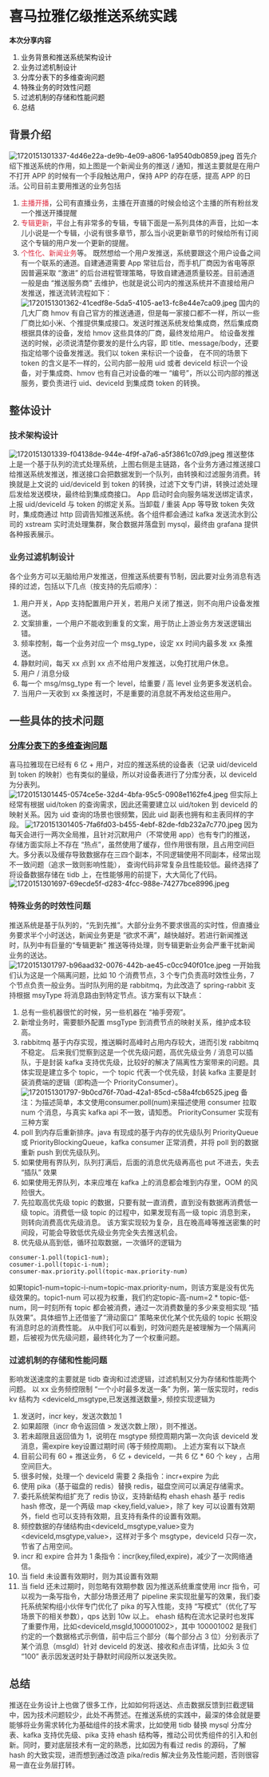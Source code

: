 # 喜马拉雅亿级推送系统实践
**本次分享内容**
1. 业务背景和推送系统架构设计
2. 业务过滤机制设计
3. 分库分表下的多维查询问题
4. 特殊业务的时效性问题
5. 过滤机制的存储和性能问题
6. 总结
## <font style="color:rgb(51, 51, 51);">背景介绍</font>
![1720151301337-4d46e22a-de9b-4e09-a806-1a9540db0859.jpeg](./img/qdkLXsH3lbgKIE8S/1720151301337-4d46e22a-de9b-4e09-a806-1a9540db0859-422873.jpeg)
<font style="color:rgb(51, 51, 51);">首先介绍下推送系统的作用，如上图是一个新闻业务的推送 / 通知，推送主要就是在用户不打开 APP 的时候有一个手段触达用户，保持 APP 的存在感，提高 APP 的日活。公司目前主要用推送的业务包括 </font>
1. <font style="color:#DF2A3F;">主播开播</font><font style="color:rgb(51, 51, 51);">，公司有直播业务，主播在开直播的时候会给这个主播的所有粉丝发一个推送开播提醒</font>
2. <font style="color:#DF2A3F;">专辑更新</font><font style="color:rgb(51, 51, 51);">，平台上有非常多的专辑，专辑下面是一系列具体的声音，比如一本儿小说是一个专辑，小说有很多章节，那么当小说更新章节的时候给所有订阅这个专辑的用户发一个更新的提醒。</font>
3. <font style="color:#DF2A3F;">个性化、新闻业务</font><font style="color:rgb(51, 51, 51);">等。</font>
<font style="color:rgb(51, 51, 51);">既然想给一个用户发推送，系统要跟这个用户设备之间有一个联系的通道。自建通道需要 App 常驻后台，而手机厂商因为省电等原因普遍采取 “激进” 的后台进程管理策略，导致自建通道质量较差。目前通道一般是由 “推送服务商” 去维护，也就是说公司内的推送系统并不直接给用户发推送，推送流转流程如下：</font>
![1720151301362-41cedf8e-5da5-4105-ae13-fc8e44e7ca09.jpeg](./img/qdkLXsH3lbgKIE8S/1720151301362-41cedf8e-5da5-4105-ae13-fc8e44e7ca09-750854.jpeg)
<font style="color:rgb(51, 51, 51);">国内的几大厂商 hmov 有自己官方的推送通道，但是每一家接口都不一样，所以一些厂商比如小米、个推提供集成接口。发送时推送系统发给集成商，然后集成商根据具体的设备，发给 hmov 这些具体的厂商，最终发给用户。</font>
<font style="color:rgb(51, 51, 51);">给设备发推送的时候，必须说清楚你要发的是什么内容，即 title、message/body，还要指定给哪个设备发推送。我们以 token 来标识一个设备， 在不同的场景下 token 的含义是不一样的，公司内部一般用 uid 或者 deviceId 标识一个设备，对于集成商、hmov 也有自己对设备的唯一 “编号”，所以公司内部的推送服务，要负责进行 uid、deviceId 到集成商 token 的转换。</font>
## <font style="color:rgb(51, 51, 51);">整体设计</font>
### <font style="color:rgb(51, 51, 51);">技术架构设计</font>
![1720151301339-f04138de-944e-4f9f-a7a6-a5f3861c07d9.jpeg](./img/qdkLXsH3lbgKIE8S/1720151301339-f04138de-944e-4f9f-a7a6-a5f3861c07d9-644419.jpeg)
<font style="color:rgb(51, 51, 51);">推送整体上是一个基于队列的流式处理系统，上图右侧是主链路，各个业务方通过推送接口给推送系统发推送，推送接口会把数据发到一个队列，由转换和过滤服务消费。转换就是上文说的 uid/deviceId 到 token 的转换，过滤下文专门讲，转换过滤处理后发给发送模块，最终给到集成商接口。</font>
<font style="color:rgb(51, 51, 51);">App 启动时会向服务端发送绑定请求，上报 uid/deviceId 与 token 的绑定关系。当卸载 / 重装 App 等导致 token 失效时，集成商通过 http 回调告知推送系统。各个组件都会通过 kafka 发送流水到公司的 xstream 实时流处理集群，聚合数据并落盘到 mysql，最终由 grafana 提供各种报表展示。</font>
### <font style="color:rgb(51, 51, 51);">业务过滤机制设计</font>
<font style="color:rgb(51, 51, 51);">各个业务方可以无脑给用户发推送，但推送系统要有节制，因此要对业务消息有选择的过滤，包括以下几点（按支持的先后顺序）：</font>
1. <font style="color:rgb(51, 51, 51);">用户开关，App 支持配置用户开关，若用户关闭了推送，则不向用户设备发推送。</font>
2. <font style="color:rgb(51, 51, 51);">文案排重，一个用户不能收到重复的文案，用于防止上游业务方发送逻辑出错。</font>
3. <font style="color:rgb(51, 51, 51);">频率控制，每一个业务对应一个 msg_type，设定 xx 时间内最多发 xx 条推送。</font>
4. <font style="color:rgb(51, 51, 51);">静默时间，每天 xx 点到 xx 点不给用户发推送，以免打扰用户休息。</font>
5. <font style="color:rgb(51, 51, 51);">用户 / 消息分级</font>
6. <font style="color:rgb(51, 51, 51);">每一个 msg/msg_type 有一个 level，给重要 / 高 level 业务更多发送机会。</font>
7. <font style="color:rgb(51, 51, 51);">当用户一天收到 xx 条推送时，不是重要的消息就不再发给这些用户。</font>
## <font style="color:rgb(51, 51, 51);">一些具体的技术问题</font>
### [分库分表下的多维查询问题](about:blank)
<font style="color:rgb(51, 51, 51);">喜马拉雅现在已经有 6 亿 + 用户，对应的推送系统的设备表（记录 uid/deviceId 到 token 的映射）也有类似的量级，所以对设备表进行了分库分表，以 deviceId 为分表列。</font>
![1720151301445-0574ce5e-32d4-4bfa-95c5-0908e1162fe4.jpeg](./img/qdkLXsH3lbgKIE8S/1720151301445-0574ce5e-32d4-4bfa-95c5-0908e1162fe4-885743.jpeg)
<font style="color:rgb(51, 51, 51);">但实际上经常有根据 uid/token 的查询需求，因此还需要建立以 uid/token 到 deviceId 的映射关系。因为 uid 查询的场景也很频繁，因此 uid 副表也拥有和主表同样的字段。</font>
![1720151301405-7fa6fd03-b455-4ebf-82de-fdb232a7c770.jpeg](./img/qdkLXsH3lbgKIE8S/1720151301405-7fa6fd03-b455-4ebf-82de-fdb232a7c770-820909.jpeg)
<font style="color:rgb(51, 51, 51);">因为每天会进行一两次全局推，且针对沉默用户（不常使用 app）也有专门的推送，存储方面实际上不存在 “热点”，虽然使用了缓存，但作用很有限，且占用空间巨大。多分表以及缓存导致数据存在三四个副本，不同逻辑使用不同副本，经常出现不一致问题（追求一致则影响性能）， 查询代码非常复杂且性能较低。最终选择了将设备数据存储在 tidb 上，在性能够用的前提下，大大简化了代码。</font>
![1720151301697-69ecde5f-d283-4fcc-988e-74277bce8996.jpeg](./img/qdkLXsH3lbgKIE8S/1720151301697-69ecde5f-d283-4fcc-988e-74277bce8996-464669.jpeg)
### <font style="color:rgb(51, 51, 51);">特殊业务的时效性问题</font>
<font style="color:rgb(51, 51, 51);">推送系统是基于队列的，“先到先推”。大部分业务不要求很高的实时性，但直播业务要求半个小时送达，新闻业务更是 “欲求不满”，越快越好。若进行新闻推送时，队列中有巨量的“专辑更新” 推送等待处理，则专辑更新业务会严重干扰新闻业务的送达。</font>
![1720151301797-b96aad32-0076-442b-ae45-c0cc940f01ce.jpeg](./img/qdkLXsH3lbgKIE8S/1720151301797-b96aad32-0076-442b-ae45-c0cc940f01ce-544439.jpeg)
<font style="color:rgb(51, 51, 51);">一开始我们认为这是一个隔离问题，比如 10 个消费节点，3 个专门负责高时效性业务，7 个节点负责一般业务。当时队列用的是 rabbitmq，为此改造了 spring-rabbit 支持根据 msyType 将消息路由到特定节点。该方案有以下缺点：</font>
1. <font style="color:rgb(51, 51, 51);">总有一些机器很忙的时候，另一些机器在 “袖手旁观”。</font>
2. <font style="color:rgb(51, 51, 51);">新增业务时，需要额外配置 msgType 到消费节点的映射关系，维护成本较高。</font>
3. <font style="color:rgb(51, 51, 51);">rabbitmq 基于内存实现，推送瞬时高峰时占用内存较大，进而引发 rabbitmq 不稳定。</font>
<font style="color:rgb(51, 51, 51);">后来我们觉察到这是一个优先级问题，高优先级业务 / 消息可以插队，于是封装 kafka 支持优先级，比较好的解决了隔离性方案带来的问题。具体实现是建立多个 topic，一个 topic 代表一个优先级，封装 kafka 主要是封装消费端的逻辑（即构造一个 PriorityConsumer）。</font>
![1720151301797-9b0cd76f-70ad-42a1-85cd-c58a4fcb6525.jpeg](./img/qdkLXsH3lbgKIE8S/1720151301797-9b0cd76f-70ad-42a1-85cd-c58a4fcb6525-570669.jpeg)
<font style="color:rgb(51, 51, 51);">备注：为描述简单，本文使用</font><font style="color:rgb(51, 51, 51);background-color:rgb(243, 244, 244);">consumer.poll(num)</font><font style="color:rgb(51, 51, 51);">来描述使用 consumer 拉取 num 个消息，与真实 kafka api 不一致，请知悉。</font>
<font style="color:rgb(51, 51, 51);">PriorityConsumer 实现有三种方案</font>
1. <font style="color:rgb(51, 51, 51);">poll 到内存后重新排序。java 有现成的基于内存的优先级队列 PriorityQueue 或 PriorityBlockingQueue，kafka consumer 正常消费，并将 poll 到的数据重新 push 到优先级队列。</font>
2. <font style="color:rgb(51, 51, 51);">如果使用有界队列，队列打满后，后面的消息优先级再高也 put 不进去，失去 “插队” 效果</font>
3. <font style="color:rgb(51, 51, 51);">如果使用无界队列，本来应堆在 kafka 上的消息都会堆到内存里，OOM 的风险很大。</font>
4. <font style="color:rgb(51, 51, 51);">先拉取高优先级 topic 的数据，只要有就一直消费，直到没有数据再消费低一级 topic。消费低一级 topic 的过程中，如果发现有高一级 topic 消息到来，则转向消费高优先级消息。</font>
<font style="color:rgb(51, 51, 51);">该方案实现较为复杂，且在晚高峰等推送密集的时间段，可能会导致低优先级业务完全失去推送机会。</font>
5. <font style="color:rgb(51, 51, 51);">优先级从高到低，循环拉取数据，一次循环的逻辑为</font>
```plain
consumer-1.poll(topic1-num);
cosumer-i.poll(topic-i-num);
consumer-max.priority.poll(topic-max.priority-num)
```
<font style="color:rgb(51, 51, 51);">如果</font><font style="color:rgb(51, 51, 51);background-color:rgb(243, 244, 244);">topic1-num=topic-i-num=topic-max.priority-num</font><font style="color:rgb(51, 51, 51);">，则该方案是没有优先级效果的。topic1-num 可以视为权重，我们约定</font><font style="color:rgb(51, 51, 51);background-color:rgb(243, 244, 244);">topic-高-num=2 * topic-低-num</font><font style="color:rgb(51, 51, 51);">，同一时刻所有 topic 都会被消费，通过一次消费数量的多少来变相实现 “插队效果”。具体细节上还借鉴了“滑动窗口” 策略来优化某个优先级的 topic 长期没有消息时总的消费性能。</font>
<font style="color:rgb(51, 51, 51);">从中我们可以看到，时效问题先是被理解为一个隔离问题，后被视为优先级问题，最终转化为了一个权重问题。</font>
### <font style="color:rgb(51, 51, 51);">过滤机制的存储和性能问题</font>
<font style="color:rgb(51, 51, 51);">影响发送速度的主要就是 tidb 查询和过滤逻辑，过滤机制又分为存储和性能两个问题。</font>
<font style="color:rgb(51, 51, 51);">以 xx 业务频控限制 “一个小时最多发送一条” 为例，第一版实现时，redis kv 结构为 </font><font style="color:rgb(51, 51, 51);background-color:rgb(243, 244, 244);"><deviceId_msgtype,已发送推送数量></font><font style="color:rgb(51, 51, 51);">, 频控实现逻辑为</font>
1. <font style="color:rgb(51, 51, 51);">发送时，</font><font style="color:rgb(51, 51, 51);background-color:rgb(243, 244, 244);">incr key</font><font style="color:rgb(51, 51, 51);">，发送次数加 1</font>
2. <font style="color:rgb(51, 51, 51);">如果超限（incr 命令返回值 > 发送次数上限），则不推送。</font>
3. <font style="color:rgb(51, 51, 51);">若未超限且返回值为 1，说明在 msgtype 频控周期内第一次向该 deviceId 发消息，需</font><font style="color:rgb(51, 51, 51);background-color:rgb(243, 244, 244);">expire key</font><font style="color:rgb(51, 51, 51);">设置过期时间 (等于频控周期)。</font>
<font style="color:rgb(51, 51, 51);">上述方案有以下缺点</font>
1. <font style="color:rgb(51, 51, 51);">目前公司有 60 + 推送业务， 6 亿 + deviceId，一共 6 亿 * 60 个 key ，占用空间巨大。</font>
2. <font style="color:rgb(51, 51, 51);">很多时候，处理一个 deviceId 需要 2 条指令：incr+expire</font>
<font style="color:rgb(51, 51, 51);">为此</font>
1. <font style="color:rgb(51, 51, 51);">使用 pika（基于磁盘的 redis）替换 redis，磁盘空间可以满足存储需求。</font>
2. <font style="color:rgb(51, 51, 51);">委托系统架构组扩充了 redis 协议，支持新结构 ehash</font>
<font style="color:rgb(51, 51, 51);">ehash 基于 redis hash 修改，是一个两级 map </font><font style="color:rgb(51, 51, 51);background-color:rgb(243, 244, 244);"><key,field,value></font><font style="color:rgb(51, 51, 51);">，除了 key 可以设置有效期外，field 也可以支持有效期，且支持有条件的设置有效期。</font>
1. <font style="color:rgb(51, 51, 51);">频控数据的存储结构由</font><font style="color:rgb(51, 51, 51);background-color:rgb(243, 244, 244);"><deviceId_msgtype,value></font><font style="color:rgb(51, 51, 51);">变为 </font><font style="color:rgb(51, 51, 51);background-color:rgb(243, 244, 244);"><deviceId,msgtype,value></font><font style="color:rgb(51, 51, 51);">，这样对于多个 msgtype，deviceId 只存一次，节省了占用空间。</font>
2. <font style="color:rgb(51, 51, 51);">incr 和 expire 合并为 1 条指令：</font><font style="color:rgb(51, 51, 51);background-color:rgb(243, 244, 244);">incr(key,filed,expire)</font><font style="color:rgb(51, 51, 51);">，减少了一次网络通信。</font>
3. <font style="color:rgb(51, 51, 51);">当 field 未设置有效期时，则为其设置有效期</font>
4. <font style="color:rgb(51, 51, 51);">当 field 还未过期时，则忽略有效期参数</font>
<font style="color:rgb(51, 51, 51);">因为推送系统重度使用 incr 指令，可以视为一条写指令，大部分场景还用了 pipeline 来实现批量写的效果，我们委托系统架构组小伙伴专门优化了 pika 的写入性能，支持 “写模式”（优化了写场景下的相关参数），qps 达到 10w 以上。</font>
<font style="color:rgb(51, 51, 51);">ehash 结构在流水记录时也发挥了重要作用，比如</font><font style="color:rgb(51, 51, 51);background-color:rgb(243, 244, 244);"><deviceId,msgId,100001002></font><font style="color:rgb(51, 51, 51);">，其中 100001002 是我们约定的一个数据格式示例值，前中后三个部分（每个部分占 3 位）分别表示了某个消息（msgId）针对 deviceId 的发送、接收和点击详情，比如头 3 位 “100” 表示因发送时处于静默时间段所以发送失败。</font>
## <font style="color:rgb(51, 51, 51);">总结</font>
<font style="color:rgb(51, 51, 51);">推送在业务设计上也做了很多工作，比如如何将送达、点击数据反馈到拦截逻辑中，因为技术问题较少，此处不再赘述。在推送系统的实践中，最深的体会就是要能够将业务需求转化为基础组件的技术需求，比如使用 tidb 替换 mysql 分库分表、kafka 支持优先级、pika 支持 ehash 结构等，推动公司优秀组件的引入和创新。同时，要对底层技术有一定的熟悉，比如因为有看过 redis 的源码，了解 hash 的大致实现，进而想到通过改造 pika/redis 解决业务及性能问题，否则很容易一直在业务层打转。</font>
